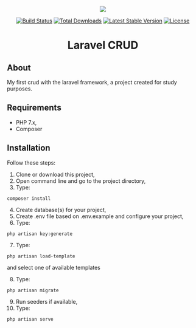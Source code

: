 <p align="center"><img src="https://laravel.com/assets/img/components/logo-laravel.svg"></p>

<p align="center">
<a href="https://travis-ci.org/laravel/framework"><img src="https://travis-ci.org/laravel/framework.svg" alt="Build Status"></a>
<a href="https://packagist.org/packages/laravel/framework"><img src="https://poser.pugx.org/laravel/framework/d/total.svg" alt="Total Downloads"></a>
<a href="https://packagist.org/packages/laravel/framework"><img src="https://poser.pugx.org/laravel/framework/v/stable.svg" alt="Latest Stable Version"></a>
<a href="https://packagist.org/packages/laravel/framework"><img src="https://poser.pugx.org/laravel/framework/license.svg" alt="License"></a>
</p>

<h1 align="center">Laravel CRUD</h1>

## About


My first crud with the laravel framework, a project created for study purposes.

## Requirements
- PHP 7.x,
- Composer

## Installation

Follow these steps:
1. Clone or download this project,
2. Open command line and go to the project directory,
3. Type:
```
composer install
```
4. Create database(s) for your project,
5. Create .env file based on .env.example and configure your project,
6. Type:
```
php artisan key:generate
```
7. Type:
```
php artisan load-template
```
and select one of available templates

8. Type:
```
php artisan migrate
```
9. Run seeders if available,
10. Type:
```
php artisan serve
```
